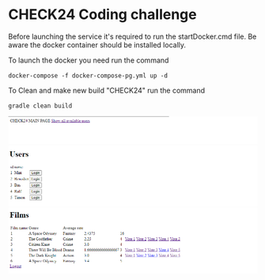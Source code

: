 # CHECK24 Coding challenge

Before launching the service it's required
to run the startDocker.cmd file. Be aware 
the docker container should be installed locally.

To launch the docker you need run the command
```shell
docker-compose -f docker-compose-pg.yml up -d
```

To Clean and make new build "CHECK24" run the command 
```shell
gradle clean build
```

![img.png](main.png)
![img.png](users.png)
![img.png](films.png)


